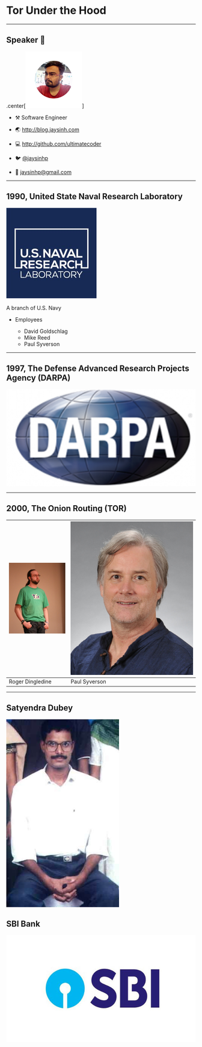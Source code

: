 # Tor Under the Hood

---
## Speaker 👨

  .center[![Speaker Image](images/jaysinh_shukla.jpg)]

* ⚒️ Software Engineer

* 🌏 <http://blog.jaysinh.com>

* 💻 <http://github.com/ultimatecoder>

* 🐦 [@jaysinhp](https://twitter.com/jaysinhp)

* 📧 [jaysinhp@gmail.com](mailto:jaysinhp@gmail.com)

---
## 1990, United State Naval Research Laboratory


![U.S. Naval Research Laboratory](images/us_naval_research_laboratory.jpg)

A branch of U.S. Navy

* Employees

  * David Goldschlag
  * Mike Reed
  * Paul Syverson

---
## 1997, The Defense Advanced Research Projects Agency (DARPA)

![DARPA](images/darpa.png)

---
## 2000, The Onion Routing (TOR)


| ![Roger Dingledine](images/roger_dingledine.jpg) | ![Paul Syverson](images/paul_syverson.jpg) |
| ------------------------------------------------ | ------------------------------------------ |
| Roger Dingledine                                 | Paul Syverson                              |

---

## Satyendra Dubey

![Satyendra Dubey](images/satyendra_dubey.jpg)

## SBI Bank

![State Bank of India](images/sbi_bank.jpg)
